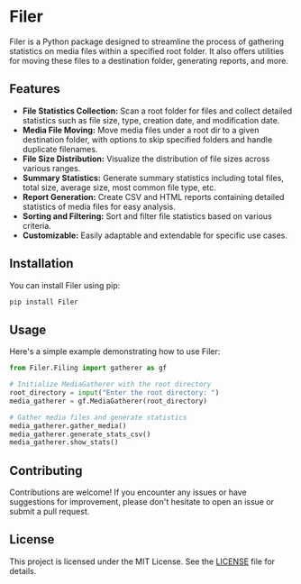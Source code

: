 # Filer

Filer is a Python package designed to streamline the process of gathering statistics on media files within a specified root folder. It also offers utilities for moving these files to a destination folder, generating reports, and more.

## Features

- **File Statistics Collection:** Scan a root folder for files and collect detailed statistics such as file size, type, creation date, and modification date.
- **Media File Moving:** Move media files under a root dir to a given destination folder, with options to skip specified folders and handle duplicate filenames.
- **File Size Distribution:** Visualize the distribution of file sizes across various ranges.
- **Summary Statistics:** Generate summary statistics including total files, total size, average size, most common file type, etc.
- **Report Generation:** Create CSV and HTML reports containing detailed statistics of media files for easy analysis.
- **Sorting and Filtering:** Sort and filter file statistics based on various criteria.
- **Customizable:** Easily adaptable and extendable for specific use cases.

## Installation

You can install Filer using pip:

```bash
pip install Filer
```

## Usage

Here's a simple example demonstrating how to use Filer:

```python
from Filer.Filing import gatherer as gf

# Initialize MediaGatherer with the root directory
root_directory = input("Enter the root directory: ")
media_gatherer = gf.MediaGatherer(root_directory)

# Gather media files and generate statistics
media_gatherer.gather_media()
media_gatherer.generate_stats_csv()
media_gatherer.show_stats()
```

<!-- For comprehensive usage instructions and examples, please refer to the [documentation](https://link-to-your-documentation). -->

<!-- ## Documentation

The complete documentation for Filer can be found [here](https://link-to-your-documentation). -->

## Contributing

Contributions are welcome! If you encounter any issues or have suggestions for improvement, please don't hesitate to open an issue or submit a pull request.

## License

This project is licensed under the MIT License. See the [LICENSE](LICENSE) file for details.
